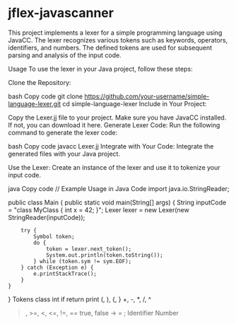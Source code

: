# jflex-javascanner
This project implements a lexer for a simple programming language using JavaCC. The lexer recognizes various tokens such as keywords, operators, identifiers, and numbers. The defined tokens are used for subsequent parsing and analysis of the input code.

Usage
To use the lexer in your Java project, follow these steps:

Clone the Repository:

bash
Copy code
git clone https://github.com/your-username/simple-language-lexer.git
cd simple-language-lexer
Include in Your Project:

Copy the Lexer.jj file to your project.
Make sure you have JavaCC installed. If not, you can download it here.
Generate Lexer Code:
Run the following command to generate the lexer code:

bash
Copy code
javacc Lexer.jj
Integrate with Your Code:
Integrate the generated files with your Java project.

Use the Lexer:
Create an instance of the lexer and use it to tokenize your input code.

java
Copy code
// Example Usage in Java Code
import java.io.StringReader;

public class Main {
    public static void main(String[] args) {
        String inputCode = "class MyClass { int x = 42; }";
        Lexer lexer = new Lexer(new StringReader(inputCode));

        try {
            Symbol token;
            do {
                token = lexer.next_token();
                System.out.println(token.toString());
            } while (token.sym != sym.EOF);
        } catch (Exception e) {
            e.printStackTrace();
        }
    }
}
Tokens
class
int
if
return
print
(, ), {, }
+, -, *, /, ^
>, >=, <, <=, !=, ==
true, false
->
=
;
Identifier
Number
